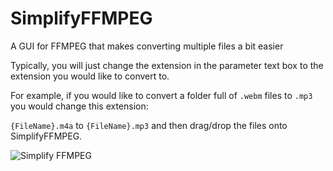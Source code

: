 # SimplifyFFMPEG
A GUI for FFMPEG that makes converting multiple files a bit easier

Typically, you will just change the extension in the parameter text box to the extension you would like to convert to.

For example, if you would like to convert a folder full of `.webm` files to `.mp3` you would change this extension:

`{FileName}.m4a` to `{FileName}.mp3` and then drag/drop the files onto SimplifyFFMPEG.

![Simplify FFMPEG](http://i.imgur.com/cNaoojI.png "Simplify FFMPEG")
